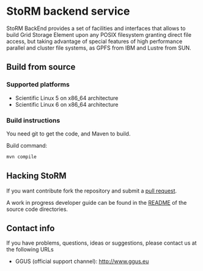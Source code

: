 StoRM backend service
===============================

StoRM BackEnd provides a set of facilities and interfaces that allows to
build Grid Storage Element upon any POSIX filesystem granting direct file access, 
but taking advantage of special features of high performance parallel and
cluster file systems, as GPFS from IBM and Lustre from SUN.

## Build from source

### Supported platforms
* Scientific Linux 5 on x86_64 architecture
* Scientific Linux 6 on x86_64 architecture

### Build instructions

You need git to get the code, and Maven to build.

Build command:
```bash
mvn compile
```

## Hacking StoRM

If you want contribute fork the repository and submit a 
[pull request](https://help.github.com/articles/using-pull-requests). 

A work in progress developer guide can be found in the [README](src/it/grid/storm/README.md) of the source code directories.

## Contact info

If you have problems, questions, ideas or suggestions, please contact us at
the following URLs

* GGUS (official support channel): http://www.ggus.eu

